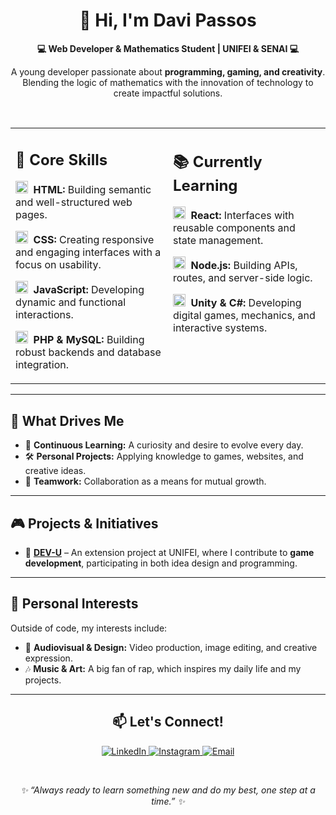 <div align="center">
  <h1>👋 Hi, I'm Davi Passos</h1>
  <p><b>💻 Web Developer & Mathematics Student | UNIFEI & SENAI 💻</b></p>
  <p>
    A young developer passionate about <strong>programming, gaming, and creativity</strong>. Blending the logic of mathematics with the innovation of technology to create impactful solutions.
  </p>
</div>

<br>

<table width="100%">
  <tr valign="top">
    <td width="50%">
      <h2>🚀 Core Skills</h2>
      <p><img src="https://cdn.simpleicons.org/html5/E34F26" width="20" height="20" alt="HTML5"/>&nbsp; <b>HTML:</b> Building semantic and well-structured web pages.</p>
      <p><img src="https://cdn.simpleicons.org/css/1572B6" width="20" height="20" alt="CSS3"/>&nbsp; <b>CSS:</b> Creating responsive and engaging interfaces with a focus on usability.</p>
      <p><img src="https://cdn.simpleicons.org/javascript/F7DF1E" width="20" height="20" alt="JavaScript"/>&nbsp; <b>JavaScript:</b> Developing dynamic and functional interactions.</p>
      <p><img src="https://cdn.simpleicons.org/php/777BB4" width="20" height="20" alt="PHP"/>&nbsp; <b>PHP & MySQL:</b> Building robust backends and database integration.</p>
    </td>
    <td width="50%">
      <h2>📚 Currently Learning</h2>
      <p><img src="https://cdn.simpleicons.org/react/61DAFB" width="20" height="20" alt="React"/>&nbsp; <b>React:</b> Interfaces with reusable components and state management.</p>
      <p><img src="https://cdn.simpleicons.org/nodedotjs/339933" width="20" height="20" alt="Node.js"/>&nbsp; <b>Node.js:</b> Building APIs, routes, and server-side logic.</p>
      <p><img src="https://cdn.simpleicons.org/unity/000000" width="20" height="20" alt="Unity"/>&nbsp; <b>Unity & C#:</b> Developing digital games, mechanics, and interactive systems.</p>
    </td>
  </tr>
</table>

---

## 🧠 What Drives Me
- 🔎 **Continuous Learning:** A curiosity and desire to evolve every day.
- 🛠️ **Personal Projects:** Applying knowledge to games, websites, and creative ideas.
- 🤝 **Teamwork:** Collaboration as a means for mutual growth.

---

## 🎮 Projects & Initiatives
- 🚀 **[DEV-U](https://dev-unifei.github.io)** – An extension project at UNIFEI, where I contribute to **game development**, participating in both idea design and programming.

---

## 🎨 Personal Interests
Outside of code, my interests include:
- 🎥 **Audiovisual & Design:** Video production, image editing, and creative expression.
- 🎶 **Music & Art:** A big fan of rap, which inspires my daily life and my projects.

---

<div align="center">
  <h2>📫 Let's Connect!</h2>
  <p>
    <a href="https://www.linkedin.com/in/davipsss/" target="_blank">
      <img src="https://img.shields.io/badge/LinkedIn-0077B5?style=for-the-badge&logo=linkedin&logoColor=white" alt="LinkedIn"/>
    </a>
    <a href="https://www.instagram.com/davi_psss/" target="_blank">
      <img src="https://img.shields.io/badge/Instagram-E4405F?style=for-the-badge&logo=instagram&logoColor=white" alt="Instagram"/>
    </a>
    <a href="mailto:davipassos213@gmail.com">
      <img src="https://img.shields.io/badge/Email-D14836?style=for-the-badge&logo=gmail&logoColor=white" alt="Email"/>
    </a>
  </p>
  <br>
  <p><i>✨ “Always ready to learn something new and do my best, one step at a time.” ✨</i></p>
</div>
